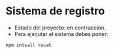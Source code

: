 <h1> Sistema de registro</h1>

- Estado del proyecto: en contrucción.
- Para ejecutar el sistema debes poner:

 ```npm intsall recat```
